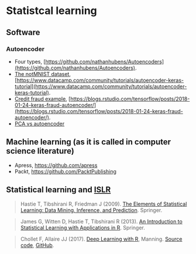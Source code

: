 # Statistcal learning

## Software

### Autoencoder

* Four types, [https://github.com/nathanhubens/Autoencoders](https://github.com/nathanhubens/Autoencoders).
* [The notMNIST dataset](http://yann.lecun.com/exdb/mnist/), [https://www.datacamp.com/community/tutorials/autoencoder-keras-tutorial](https://www.datacamp.com/community/tutorials/autoencoder-keras-tutorial).
* [Credit fraud example](https://www.kaggle.com/mlg-ulb/creditcardfraud), [https://blogs.rstudio.com/tensorflow/posts/2018-01-24-keras-fraud-autoencoder/](https://blogs.rstudio.com/tensorflow/posts/2018-01-24-keras-fraud-autoencoder/).
* [PCA vs autoencoder](https://www.r-bloggers.com/pca-vs-autoencoders-for-dimensionality-reduction/)

## Machine learning (as it is called in computer science literature)

* Apress, https://github.com/apress
* Packt, https://github.com/PacktPublishing

## Statistical learning and [ISLR](https://CRAN.R-project.org/package=ISLR)

> Hastie T, Tibshirani R, Friedman J (2009). [The Elements of Statistical Learning: Data Mining, Inference, and Prediction](https://www.springer.com/gb/book/9780387848570). Springer.

> James G, Witten D, Hastie T, Tibshirani R (2013). [An Introduction to Statistical Learning with Applications in R](http://www-bcf.usc.edu/~gareth/ISL/). Springer.

> Chollet F, Allaire JJ (2017). [Deep Learning with R](https://livebook.manning.com/book/deep-learning-with-r/), Manning. [Source code](www.manning.com/books/deep-learning-with-r), [GitHub](https://github.com/jjallaire/deep-learning-with-r-notebooks).

